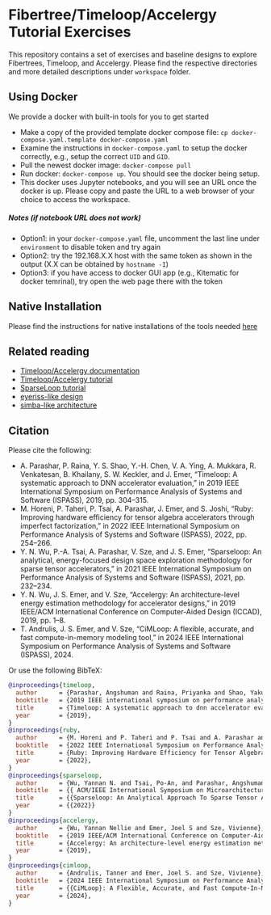 Fibertree/Timeloop/Accelergy Tutorial Exercises
======================================

This repository contains a set of exercises and baseline designs to explore Fibertrees, Timeloop, and Accelergy.
Please find the respective directories and more detailed descriptions under `workspace` folder.

## Using Docker

We provide a docker with built-in tools for you to get started

- Make a copy of the provided template docker compose file: `cp docker-compose.yaml.template docker-compose.yaml`
- Examine the instructions in `docker-compose.yaml` to setup the docker correctly, e.g., setup the correct `UID` and `GID`.
- Pull the newest docker image: `docker-compose pull`
- Run docker: `docker-compose up`. You should see the docker being setup.
- This docker uses Jupyter notebooks, and you will see an URL once the docker is up. Please copy and paste the URL
to a web browser of your choice to access the workspace. 

##### Notes (if notebook URL does not work)
- Option1: in your `docker-compose.yaml` file, uncomment the last line under `environment` to disable token and try again
- Option2: try the 192.168.X.X host with the same token as shown in the output (X.X can be obtained by `hostname -I`)
- Option3: if you have access to docker GUI app (e.g., Kitematic for docker temrinal), try open the web page there with the token


## Native Installation

Please find the instructions for native installations of the tools needed [here](https://timeloop.csail.mit.edu/installation)

## Related reading
 - [Timeloop/Accelergy documentation](https://timeloop.csail.mit.edu/)
 - [Timeloop/Accelergy tutorial](http://accelergy.mit.edu/tutorial.html)
 - [SparseLoop tutorial](https://accelergy.mit.edu/sparse_tutorial.html)
 - [eyeriss-like design](https://people.csail.mit.edu/emer/papers/2017.01.jssc.eyeriss_design.pdf)
 - [simba-like architecture](https://people.eecs.berkeley.edu/~ysshao/assets/papers/shao2019-micro.pdf)

## Citation
Please cite the following:

- A. Parashar, P. Raina, Y. S. Shao, Y.-H. Chen, V. A. Ying, A. Mukkara, R. Venkatesan, B. Khailany, S. W. Keckler, and J. Emer, “Timeloop: A systematic approach to DNN accelerator evaluation,” in 2019 IEEE International Symposium on Performance Analysis of Systems and Software (ISPASS), 2019, pp. 304–315.
- M. Horeni, P. Taheri, P. Tsai, A. Parashar, J. Emer, and S. Joshi, “Ruby: Improving hardware efficiency for tensor algebra accelerators through imperfect factorization,” in 2022 IEEE International Symposium on Performance Analysis of Systems and Software (ISPASS), 2022, pp. 254–266.
- Y. N. Wu, P.-A. Tsai, A. Parashar, V. Sze, and J. S. Emer, “Sparseloop: An analytical, energy-focused design space exploration methodology for sparse tensor accelerators,” in 2021 IEEE International Symposium on Performance Analysis of Systems and Software (ISPASS), 2021, pp. 232–234.
- Y. N. Wu, J. S. Emer, and V. Sze, “Accelergy: An architecture-level energy estimation methodology for accelerator designs,” in 2019 IEEE/ACM International Conference on Computer-Aided Design (ICCAD), 2019, pp. 1–8.
- T. Andrulis, J. S. Emer, and V. Sze, “CiMLoop: A flexible, accurate, and fast compute-in-memory modeling tool,” in 2024 IEEE International Symposium on Performance Analysis of Systems and Software (ISPASS), 2024.

Or use the following BibTeX:

```BibTeX
@inproceedings{timeloop,
  author      = {Parashar, Angshuman and Raina, Priyanka and Shao, Yakun Sophia and  Chen, Yu-Hsin and Ying, Victor A and Mukkara, Anurag and Venkatesan, Rangharajan and Khailany, Brucek and Keckler, Stephen W and Emer, Joel},
  booktitle   = {2019 IEEE international symposium on performance analysis of systems and software (ISPASS)}, pages={304--315}, year={2019},
  title       = {Timeloop: A systematic approach to dnn accelerator evaluation},
  year        = {2019},
}
@inproceedings{ruby,
  author      = {M. Horeni and P. Taheri and P. Tsai and A. Parashar and J. Emer and S. Joshi},
  booktitle   = {2022 IEEE International Symposium on Performance Analysis of Systems and Software (ISPASS)},
  title       = {Ruby: Improving Hardware Efficiency for Tensor Algebra Accelerators Through Imperfect Factorization},
  year        = {2022},
}
@inproceedings{sparseloop,
  author      = {Wu, Yannan N. and Tsai, Po-An, and Parashar, Angshuman and Sze, Vivienne and Emer, Joel S.},
  booktitle   = {{ ACM/IEEE International Symposium on Microarchitecture (MICRO)}},
  title       = {{Sparseloop: An Analytical Approach To Sparse Tensor Accelerator Modeling }},
  year        = {{2022}}
}
@inproceedings{accelergy,
  author      = {Wu, Yannan Nellie and Emer, Joel S and Sze, Vivienne},
  booktitle   = {2019 IEEE/ACM International Conference on Computer-Aided Design (ICCAD)},
  title       = {Accelergy: An architecture-level energy estimation methodology for accelerator designs},
  year        = {2019},
}
@inproceedings{cimloop,
  author      = {Andrulis, Tanner and Emer, Joel S. and Sze, Vivienne},
  booktitle   = {2024 IEEE International Symposium on Performance Analysis of Systems and Software (ISPASS)}, 
  title       = {{CiMLoop}: A Flexible, Accurate, and Fast Compute-In-Memory Modeling Tool}, 
  year        = {2024},
}
```
